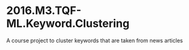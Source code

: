 # 2016.M3.TQF-ML.Keyword.Clustering
A course project to cluster keywords that are taken from news articles
